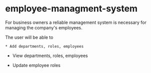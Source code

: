 # employee-managment-system

For business owners a reliable management system is necessary for managing the company's employees. 

The user will be able to 

    * Add departments, roles, employees

  * View departments, roles, employees

  * Update employee roles